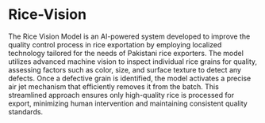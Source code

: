 # Rice-Vision
The Rice Vision Model is an AI-powered system developed to improve the quality control process in rice exportation by employing localized technology tailored for the needs of Pakistani rice exporters. The model utilizes advanced machine vision to inspect individual rice grains for quality, assessing factors such as color, size, and surface texture to detect any defects. Once a defective grain is identified, the model activates a precise air jet mechanism that efficiently removes it from the batch. This streamlined approach ensures only high-quality rice is processed for export, minimizing human intervention and maintaining consistent quality standards.


